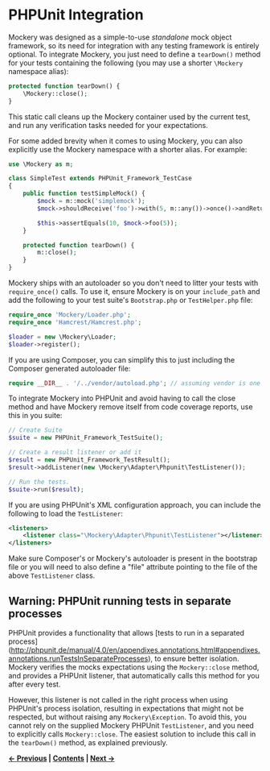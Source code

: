 # PHPUnit Integration


Mockery was designed as a simple-to-use *standalone* mock object framework, so
its need for integration with any testing framework is entirely optional.
To integrate Mockery, you just need to define a `tearDown()` method for your
tests containing the following (you may use a shorter `\Mockery` namespace alias):

```PHP
protected function tearDown() {
    \Mockery::close();
}
```

This static call cleans up the Mockery container used by the current test, and
run any verification tasks needed for your expectations.

For some added brevity when it comes to using Mockery, you can also explicitly
use the Mockery namespace with a shorter alias. For example:

```PHP
use \Mockery as m;

class SimpleTest extends PHPUnit_Framework_TestCase
{
    public function testSimpleMock() {
        $mock = m::mock('simplemock');
        $mock->shouldReceive('foo')->with(5, m::any())->once()->andReturn(10);

        $this->assertEquals(10, $mock->foo(5));
    }

    protected function tearDown() {
        m::close();
    }
}
```

Mockery ships with an autoloader so you don't need to litter your tests with
`require_once()` calls. To use it, ensure Mockery is on your `include_path` and add
the following to your test suite's `Bootstrap.php` or `TestHelper.php` file:

```PHP
require_once 'Mockery/Loader.php';
require_once 'Hamcrest/Hamcrest.php';

$loader = new \Mockery\Loader;
$loader->register();
```

If you are using Composer, you can simplify this to just including the Composer generated autoloader
file:

```PHP
require __DIR__ . '/../vendor/autoload.php'; // assuming vendor is one directory up
```

To integrate Mockery into PHPUnit and avoid having to call the close method and
have Mockery remove itself from code coverage reports, use this in you suite:

```PHP
// Create Suite
$suite = new PHPUnit_Framework_TestSuite();

// Create a result listener or add it
$result = new PHPUnit_Framework_TestResult();
$result->addListener(new \Mockery\Adapter\Phpunit\TestListener());

// Run the tests.
$suite->run($result);
```

If you are using PHPUnit's XML configuration approach, you can include the following to load the
`TestListener`:

``` XML
<listeners>
    <listener class="\Mockery\Adapter\Phpunit\TestListener"></listener>
</listeners>
```

Make sure Composer's or Mockery's autoloader is present in the bootstrap file or you will need to
also define a "file" attribute pointing to the file of the above `TestListener` class.


## Warning: PHPUnit running tests in separate processes

PHPUnit provides a functionality that allows [tests to run in a separated process]
(http://phpunit.de/manual/4.0/en/appendixes.annotations.html#appendixes.annotations.runTestsInSeparateProcesses),
to ensure better isolation. Mockery verifies the mocks expectations using the
`Mockery::close` method, and provides a PHPUnit listener, that automatically
calls this method for you after every test.

However, this listener is not called in the right process when using PHPUnit's process
isolation, resulting in expectations that might not be respected, but without raising
any `Mockery\Exception`. To avoid this, you cannot rely on the supplied Mockery PHPUnit
`TestListener`, and you need to explicitly calls `Mockery::close`. The easiest solution
to include this call in the `tearDown()` method, as explained previously.



**[&#8592; Previous](03-SIMPLE-EXAMPLE.md) | [Contents](../README.md#documentation) | [Next &#8594;](05-QUICK-REFERENCE.md)**
